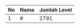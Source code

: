 | No | Nama            | Jumlah Level |
|----|-----------------|--------------|
| 1  | #    |    2791        |
